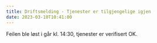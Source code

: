 ```yaml
---
title: Driftsmelding - Tjenester er tilgjengelige igjen 
date: 2023-03-10T10:41:00
---
```

Feilen ble løst i går kl. 14:30, tjenester er verifisert OK.

